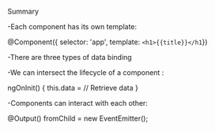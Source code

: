 Summary

-Each component has its own template: 

@Component({ selector: 'app', template:
`<h1>{{title}}</h1`})

-There are three types of data binding 

-We can intersect the lifecycle of a component :

ngOnInit() { this.data = // Retrieve data }

-Components can interact with each other:

@Output() fromChild = new EventEmitter<boolen>();
